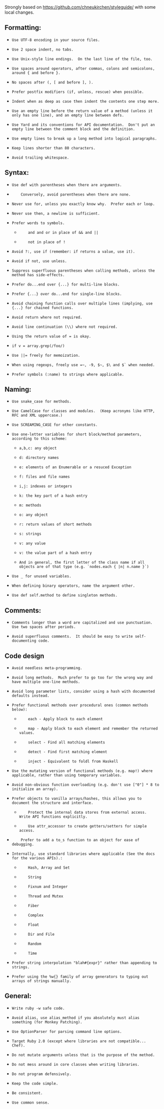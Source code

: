Strongly based on https://github.com/chneukirchen/styleguide/ with some local changes.

## Formatting:

*     Use UTF-8 encoding in your source files.
*     Use 2 space indent, no tabs.
*     Use Unix-style line endings.  On the last line of the file, too.
*     Use spaces around operators, after commas, colons and semicolons, around { and before }.
*     No spaces after (, [ and before ], ).
*     Prefer postfix modifiers (if, unless, rescue) when possible.
*     Indent when as deep as case then indent the contents one step more.
*     Use an empty line before the return value of a method (unless it only has one line), and an empty line between defs.
*     Use Yard and its conventions for API documentation.  Don't put an empty line between the comment block and the definition.
*     Use empty lines to break up a long method into logical paragraphs.
*     Keep lines shorter than 80 characters.
*     Avoid trailing whitespace.

## Syntax:

*     Use def with parentheses when there are arguments. 
*         Conversely, avoid parentheses when there are none.
*     Never use for, unless you exactly know why.  Prefer each or loop.
*     Never use then, a newline is sufficient.
*     Prefer words to symbols. 
  *         and and or in place of && and ||
  *         not in place of !
*     Avoid ?:, use if (remember: if returns a value, use it).
*     Avoid if not, use unless.
*     Suppress superfluous parentheses when calling methods, unless the method has side-effects.
*     Prefer do...end over {...} for multi-line blocks.
*     Prefer {...} over do...end for single-line blocks.
*     Avoid chaining function calls over multiple lines (implying, use {...} for chained functions.
*     Avoid return where not required.
*     Avoid line continuation (\\) where not required.
*     Using the return value of = is okay.
*     if v = array.grep(/foo/)
*     Use ||= freely for memoization.
*     When using regexps, freely use =~, -9, $~, $\ and $` when needed.
*     Prefer symbols (:name) to strings where applicable.

## Naming:

*     Use snake_case for methods.
*     Use CamelCase for classes and modules.  (Keep acronyms like HTTP, RFC and XML uppercase.)
*     Use SCREAMING_CASE for other constants.
*     Use one-letter variables for short block/method parameters, according to this scheme:
  *     a,b,c: any object
  *     d: directory names
  *     e: elements of an Enumerable or a resuced Exception
  *     f: files and file names
  *     i,j: indexes or integers
  *     k: the key part of a hash entry
  *     m: methods
  *     o: any object
  *     r: return values of short methods
  *     s: strings
  *     v: any value
  *     v: the value part of a hash entry
  *     And in general, the first letter of the class name if all objects are of that type (e.g. `nodes.each { |n| n.name }`)
*     Use _ for unused variables.
*     When defining binary operators, name the argument other.
*     Use def self.method to define singleton methods.

## Comments:

*     Comments longer than a word are capitalized and use punctuation.  Use two spaces after periods.
*     Avoid superfluous comments.  It should be easy to write self-documenting code.

## Code design

*     Avoid needless meta-programming.
*     Avoid long methods.  Much prefer to go too far the wrong way and have multiple one-line methods.
*     Avoid long parameter lists, consider using a hash with documented defaults instead.
*     Prefer functional methods over procedural ones (common methods below): 
  *         each - Apply block to each element
  *         map - Apply block to each element and remember the returned values.
  *         select - Find all matching elements
  *         detect - Find first matching element
  *         inject - Equivalent to foldl from Haskell
*     Use the mutating version of functional methods (e.g. map!) where applicable, rather than using temporary variables.
*     Avoid non-obvious function overloading (e.g. don't use ["0"] * 8 to initialize an array).
*     Prefer objects to vanilla arrays/hashes, this allows you to document the structure and interface. 
  *         Protect the internal data stores from external access.  Write API functions explicitly.
  *         Use attr_accessor to create getters/setters for simple access.
*         Prefer to add a to_s function to an object for ease of debugging.
*     Internally, use standard libraries where applicable (See the docs for the various APIs).: 
  *         Hash, Array and Set
  *         String
  *         Fixnum and Integer
  *         Thread and Mutex
  *         Fiber
  *         Complex
  *         Float
  *         Dir and File
  *         Random
  *         Time
*     Prefer string interpolation "blah#{expr}" rather than appending to strings.
*     Prefer using the %w{} family of array generators to typing out arrays of strings manually.

## General:

*     Write ruby -w safe code.
*     Avoid alias, use alias_method if you absolutely must alias something (for Monkey Patching).
*     Use OptionParser for parsing command line options.
*     Target Ruby 2.0 (except where libraries are not compatible... Chef).
*     Do not mutate arguments unless that is the purpose of the method.
*     Do not mess around in core classes when writing libraries.
*     Do not program defensively.
*     Keep the code simple.
*     Be consistent.
*     Use common sense.